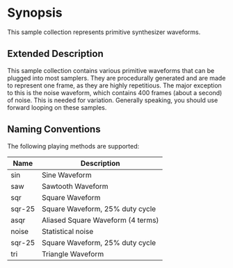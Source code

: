 # Synopsis

This sample collection represents primitive synthesizer waveforms.

## Extended Description

This sample collection contains various primitive waveforms that can be plugged
into most samplers. They are procedurally generated and are made to represent
one frame, as they are highly repetitious. The major exception to this is the
noise waveform, which contains 400 frames (about a second) of noise. This is
needed for variation. Generally speaking, you should use forward looping on
these samples.

## Naming Conventions

The following playing methods are supported:

|Name  |Description                      |
|------|---------------------------------|
|sin   |Sine Waveform                    |
|saw   |Sawtooth Waveform                |
|sqr   |Square Waveform                  |
|sqr-25|Square Waveform, 25% duty cycle  |
|asqr  |Aliased Square Waveform (4 terms)|
|noise |Statistical noise                |
|sqr-25|Square Waveform, 25% duty cycle  |
|tri   |Triangle Waveform                |